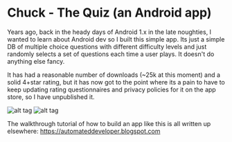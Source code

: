 # Chuck - The Quiz (an Android app)

Years ago, back in the heady days of Android 1.x in the late noughties, I wanted to learn about Android dev so I built this simple app. Its just a simple DB of multiple choice questions with different difficulty levels and just randomly selects a set of questions each time a user plays. It doesn't do anything else fancy.

It has had a reasonable number of downloads (~25k at this moment) and a solid 4+star rating, but it has now got to the point where its a pain to have to keep updating rating questionnaires and privacy policies for it on the app store, so I have unpublished it.

![alt tag](https://raw.githubusercontent.com/robhinds/AndroidChuckQuiz/master/Screenshot%20from%202017-02-03%2011-23-51.png)
![alt tag](https://raw.githubusercontent.com/robhinds/AndroidChuckQuiz/master/Screenshot%20from%202017-02-03%2011-24-03.png)

The walkthrough tutorial of how to build an app like this is all written up elsewhere: https://automateddeveloper.blogspot.com

